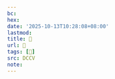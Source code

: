 ```yaml
---
bc:
hex:
date: '2025-10-13T10:28:08+08:00'
lastmod:
title: 􄫔
url: 􄫔
tags: [𥾢]
src: DCCV
note:
---
```

